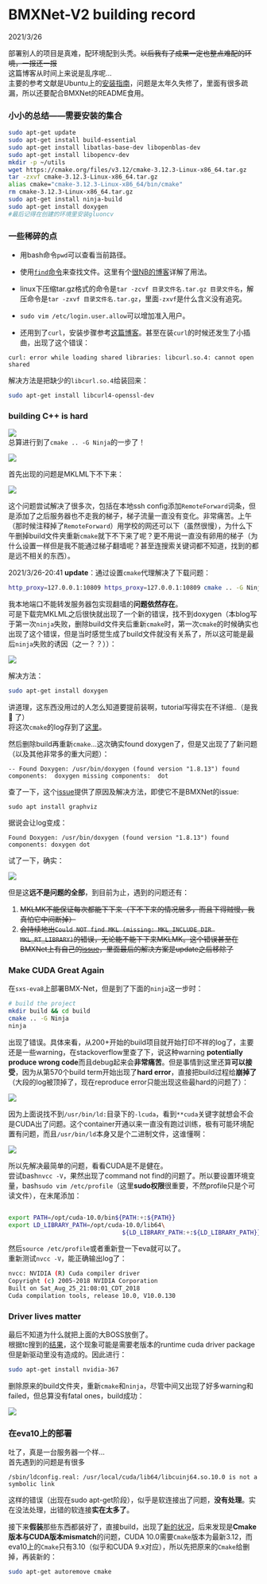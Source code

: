 # BMXNet-V2 building record  

2021/3/26  

部署别人的项目是真难，配环境配到头秃。~~以后我有了成果一定也整点难配的环境，一报还一报~~  
这篇博客从时间上来说是乱序呢...  
主要的参考文献是Ubuntu上的[安装指南](https://github.com/hpi-xnor/BMXNet-v2-wiki/blob/master/building-ubuntu.md)，问题是太年久失修了，里面有很多疏漏，所以还要配合BMXNet的README食用。  

### 小小的总结——需要安装的集合  
```bash  
sudo apt-get update
sudo apt-get install build-essential
sudo apt-get install libatlas-base-dev libopenblas-dev
sudo apt-get install libopencv-dev
mkdir -p ~/utils
wget https://cmake.org/files/v3.12/cmake-3.12.3-Linux-x86_64.tar.gz
tar -zxvf cmake-3.12.3-Linux-x86_64.tar.gz
alias cmake="cmake-3.12.3-Linux-x86_64/bin/cmake"
rm cmake-3.12.3-Linux-x86_64.tar.gz
sudo apt-get install ninja-build
sudo apt-get install doxygen
#最后记得在创建的环境里安装gluoncv
```  

### 一些稀碎的点
* 用bash命令`pwd`可以查看当前路径。  

* 使用[`find`命令](https://www.runoob.com/linux/linux-comm-find.html)来查找文件。这里有个[很NB的博客](https://blog.csdn.net/l_liangkk/article/details/81294260)详解了用法。  

* linux下压缩tar.gz格式的命令是`tar -zcvf 目录文件名.tar.gz 目录文件名`，解压命令是`tar -zxvf 目录文件名.tar.gz`，里面`-zxvf`是什么含义没有追究。  

* `sudo vim /etc/login.user.allow`可以增加准入用户。  

* 还用到了`curl`，安装步骤参考[这篇博客](https://blog.csdn.net/wangpanbaoding/article/details/79104609)。甚至在装`curl`的时候还发生了小插曲，出现了这个错误：  

```log  
curl: error while loading shared libraries: libcurl.so.4: cannot open shared
```  

解决方法是把缺少的`libcurl.so.4`给装回来：  

```bash  
sudo apt-get install libcurl4-openssl-dev
```  



### building C++ is hard  
![](https://raw.githubusercontent.com/YouCaiJun98/MyPicBed/main/imgs/202103260006.png)  
总算进行到了`cmake .. -G Ninja`的一步了！

![](https://raw.githubusercontent.com/YouCaiJun98/MyPicBed/main/imgs/202103260003.png)  

首先出现的问题是MKLML下不下来：  

![](https://raw.githubusercontent.com/YouCaiJun98/MyPicBed/main/imgs/202103260004.png)  

这个问题尝试解决了很多次，包括在本地ssh config添加`RemoteForward`词条，但是添加了之后服务器也不走我的梯子，梯子流量一直没有变化。非常痛苦。上午（那时候注释掉了`RemoteForward`）用学校的网还可以下（虽然很慢），为什么下午删掉build文件夹重新`cmake`就下不下来了呢？更不用说一直没有卵用的梯子（为什么设置一样但是我不能通过梯子翻墙呢？甚至连搜索关键词都不知道，找到的都是远不相关的东西）。  

2021/3/26-20:41 **update**：通过设置`cmake`代理解决了下载问题：  

```bash  
http_proxy=127.0.0.1:10809 https_proxy=127.0.0.1:10809 cmake .. -G Ninja
```  

我本地端口不能转发服务器包实现翻墙的**问题依然存在**。  
可是下载完MKLML之后很快就出现了一个新的错误，找不到doxygen（本blog写于第一次`ninja`失败，删除build文件夹后重新`cmake`时，第一次`cmake`的时候确实也出现了这个错误，但是当时感觉生成了build文件就没有关系了，所以这可能是最后`ninja`失败的诱因（之一？？））：  

![](https://raw.githubusercontent.com/YouCaiJun98/MyPicBed/main/imgs/202103260005.png)  

解决方法：  

```bash  
sudo apt-get install doxygen
```  

讲道理，这东西没用过的人怎么知道要提前装啊，tutorial写得实在不详细..（是我 :leafy_green: 了）  
将这次`cmake`的log存到了[这里](https://github.com/YouCaiJun98/YouCaiJun98.github.io/blob/master/techniques/EnviSetUp/LinuxRelated/3_26_16_32_log.txt)。  

然后删除build再重新`cmake`...这次确实found doxygen了，但是又出现了了新问题（以及其他非常多的重大问题）：  

```log  
-- Found Doxygen: /usr/bin/doxygen (found version "1.8.13") found components:  doxygen missing components:  dot
```  

查了一下，这个[issue](https://github.com/labapart/gattlib/issues/129)提供了原因及解决方法，即使它不是BMXNet的issue:  

```  
sudo apt install graphviz
```  

据说会让log变成：  

```  
Found Doxygen: /usr/bin/doxygen (found version "1.8.13") found components: doxygen dot 
```  

试了一下，确实：  

![](https://raw.githubusercontent.com/YouCaiJun98/MyPicBed/main/imgs/202103260007.png)  



但是这**远不是问题的全部**，到目前为止，遇到的问题还有：  
1. ~~MKLMK不能保证每次都能下下来（下不下来的情况居多，而且下得贼慢，我真怕它中间断掉）~~  
2. ~~会持续地出`Could NOT find MKL (missing: MKL_INCLUDE_DIR MKL_RT_LIBRARY)`的错误，无论能不能下下来MKLMK。这个错误甚至在BMXNet上有自己的[issue](https://github.com/apache/incubator-mxnet/issues/13881)，里面最后的解决方案是update之后移除了~~


### Make CUDA Great Again  
在`sxs-eva8`上部署BMX-Net，但是到了下面的`ninja`这一步时：  

```bash  
# build the project
mkdir build && cd build
cmake .. -G Ninja
ninja
```  

出现了错误。具体来看，从200+开始的build项目就开始打印不祥的log了，主要还是一些warning，在stackoverflow里查了下，说这种warning **potentially produce wrong code**而且debug起来会**非常痛苦**。但是事情到这里还算**可以接受**，因为从第570个build term开始出现了**hard error**，直接把build过程给**崩掉了**（大段的log被顶掉了，现在reproduce error只能出现这些最hard的问题了）：  

![](https://raw.githubusercontent.com/YouCaiJun98/MyPicBed/main/imgs/202103260001.png)  

因为上面说找不到`/usr/bin/ld:`目录下的`-lcuda`，看到`**cuda`关键字就想会不会是CUDA出了问题。这个container开通以来一直没有跑过训练，极有可能环境配置有问题，而且`/usr/bin/ld`本身又是个二进制文件，这谁懂啊：  

![](https://raw.githubusercontent.com/YouCaiJun98/MyPicBed/main/imgs/202103260002.png)  

所以先解决最简单的问题，看看CUDA是不是健在。  
尝试bash`nvcc -V`，果然出现了command not find的问题了。所以要设置环境变量，bash`sudo vim /etc/profile`（这里**sudo权限**很重要，不然profile只是个可读文件），在末尾添加：  

```bash  

export PATH=/opt/cuda-10.0/bin${PATH:+:${PATH}}
export LD_LIBRARY_PATH=/opt/cuda-10.0/lib64\
                                ${LD_LIBRARY_PATH:+:${LD_LIBRARY_PATH}}
```  

然后`source /etc/profile`或者重新登一下eva就可以了。  
重新测试`nvcc -V`，能正确输出log了：  

```bash  
nvcc: NVIDIA (R) Cuda compiler driver
Copyright (c) 2005-2018 NVIDIA Corporation
Built on Sat_Aug_25_21:08:01_CDT_2018
Cuda compilation tools, release 10.0, V10.0.130
```  

### Driver lives matter  
最后不知道为什么就把上面的大BOSS放倒了。  
根据tc搜到的[结果](https://github.com/apache/incubator-mxnet/issues/8436)，这个现象可能是需要老版本的runtime cuda driver package但是新驱动里没有造成的。因此进行：  

```bash  
sudo apt-get install nvidia-367
```  

删除原来的build文件夹，重新`cmake`和`ninja`，尽管中间又出现了好多warning和failed，但总算没有fatal ones，build成功：  

![](https://raw.githubusercontent.com/YouCaiJun98/MyPicBed/main/imgs/202103260008.png)  


### 在eva10上的部署
吐了，真是一台服务器一个样...  
首先遇到的问题是有很多  

```log  
/sbin/ldconfig.real: /usr/local/cuda/lib64/libcuinj64.so.10.0 is not a symbolic link
```  

这样的错误（出现在sudo apt-get阶段），似乎是软连接出了问题，**没有处理**。实在没法处理，出错的软连接**实在太多了**。  

接下来**假装**那些东西都装好了，直接build，出现了[新的状况](https://github.com/YouCaiJun98/YouCaiJun98.github.io/blob/master/techniques/EnviSetUp/LinuxRelated/3_29_20_59_log.txt)，后来发现是**Cmake版本与CUDA版本mismatch**的问题，CUDA 10.0需要`Cmake`版本为最新3.12，而eva10上的`Cmake`只有3.10（似乎和CUDA 9.x对应），所以先把原来的`Cmake`给删掉，再装新的：  

```bash  
sudo apt-get autoremove cmake
```  


